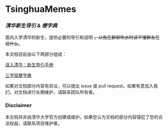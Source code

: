 # TsinghuaMemes

### _清华新生导引 & 梗字典_

面向入学清华的新生，提供必要的导引和说明 ~~，以免在群聊吹水时读不懂群友在说什么~~。

本文档目前由以下两部分组成：

[误入清华：新生导引手册]()

[三字班梗字典]()

如果对文档部分内容有异议，可以提出 issue 或 pull request。如果有意加入我们，对文档进行长期维护，请联系团队所有者。

### Disclaimer

本文档并非由清华大学官方创建或维护。如果您认为文档的部分内容侵犯了您的合法权益，请联系项目维护者。